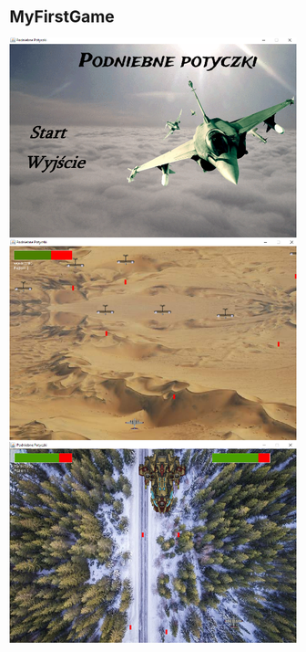 # MyFirstGame
![zdjecie](https://github.com/Arthurgt/MyFirstGame/blob/master/menu.png)
![zdjecie](https://github.com/Arthurgt/MyFirstGame/blob/master/level.png)
![zdjecie](https://github.com/Arthurgt/MyFirstGame/blob/master/boss.png)


